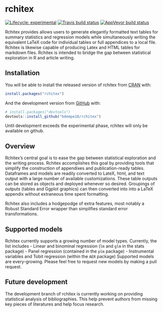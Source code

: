 
<!-- README.md is generated from README.Rmd. Please edit that file -->

# rchitex

<!-- badges: start -->

[![Lifecycle:
experimental](https://img.shields.io/badge/lifecycle-experimental-orange.svg)](https://www.tidyverse.org/lifecycle/#experimental)
[![Travis build
status](https://travis-ci.org/bdempe18/rchitex.svg?branch=master)](https://travis-ci.org/bdempe18/rchitex)
[![AppVeyor build
status](https://ci.appveyor.com/api/projects/status/github/bdempe18/rchitex?branch=master&svg=true)](https://ci.appveyor.com/project/bdempe18/rchitex)
<!-- badges: end -->

Rchitex provides allows users to generate elegantly formatted text
tables for summary statistics and regression models while simultaneously
writing the equivalent LaTeX code for individual tables or full
appendices to a local file. Rchitex is likewise capable of producing
Latex and HTML tables for markdown files. Rchitex is intended to bridge
the gap between statistical exploration in R and article writing.

## Installation

You will be able to install the released version of rchitex from
[CRAN](https://CRAN.R-project.org) with:

``` r
install.packages("rchitex")
```

And the development version from [GitHub](https://github.com/) with:

``` r
# install.packages("devtools")
devtools::install_github("bdempe18/rchitex")
```

Until development exceeds the experimental phase, rchitex will only be
available on github.

## Overview

Rchitex’s central goal is to ease the gap between statistical
exploration and the writing process. Rchitex accomplishes this goal by
providing tools that simplify the construction of appendixes and
publication-ready tables. Dataframes and models are readily converted to
LateX, html, and text output with a large number of available
customizations. These table outputs can be stored as objects and
deployed whenever so desired. Groupings of outputs (tables and Ggplot
graphics) can then converted into into a LaTeX appendix without
extraneous time spent formatting.

Rchitex also includes a hodgepodge of extra features, most notably a
Robust Standard Error wrapper than simplifies standard error
transformations.

## Supported models

Rchitex currently supports a growing number of model types. Currently,
the list includes - Linear and binominal regression (`lm` and `glm` in
the stats package) - Panel regression (contained in the `plm` package) -
Instrumental variables and Tobit regression (within the `AER` package)
Supported models are every-growing. Please feel free to request new
models by making a pull request.

## Future development

The development branch of rchitex is currently working on providing
statistical analysis of bibliographies. This help prevent authors from
missing key pieces of literatures and help focus research.

